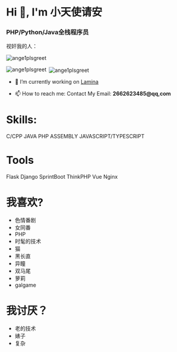 <h1 align="left">Hi 👋, I'm 小天使请安</h1>
<h3 align="left">PHP/Python/Java全栈程序员</h3>

视奸我的人：
<p align="left"> <img src="https://komarev.com/ghpvc/?username=ange1plsgreet&label=Profile%20views&color=0e75b6&style=flat" alt="ange1plsgreet" /> </p>

<p><img align="left" src="https://github-readme-stats.vercel.app/api/top-langs?username=ange1plsgreet&show_icons=true&locale=en&layout=compact" alt="ange1plsgreet" /></p>
<p>&nbsp;<img align="center" src="https://github-readme-stats.vercel.app/api?username=ange1plsgreet&show_icons=true&locale=en" alt="ange1plsgreet" /></p>

- 🔭 I’m currently working on [Lamina](https://bgithub.xyz/ziyang-bai/Lamina)

- 📫 How to reach me: Contact My Email: **2662623485@qq,com**

# Skills:
C/CPP
JAVA
PHP
ASSEMBLY
JAVASCRIPT/TYPESCRIPT

# Tools
Flask
Django
SprintBoot
ThinkPHP
Vue
Nginx

# 我喜欢?
- 色情番剧
- 女同番
- PHP
- 时髦的技术
- 猫
- 黑长直
- 异瞳
- 双马尾
- 萝莉
- galgame
  
# 我讨厌？
- 老的技术
- 婊子
- 复杂
